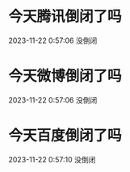# 今天腾讯倒闭了吗

2023-11-22 0:57:06 没倒闭

# 今天微博倒闭了吗

2023-11-22 0:57:06 没倒闭

# 今天百度倒闭了吗

2023-11-22 0:57:10 没倒闭

